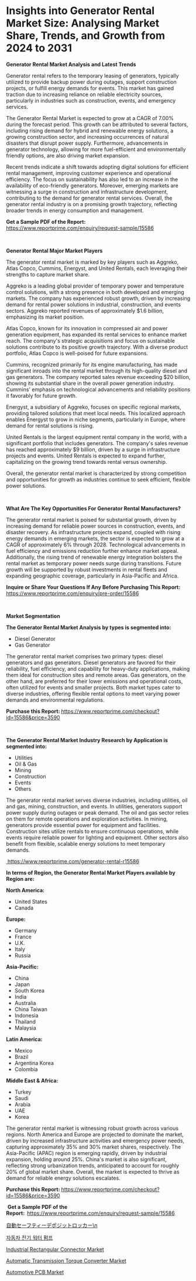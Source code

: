 <p><h1>Insights into Generator Rental Market Size: Analysing Market Share, Trends, and Growth from 2024 to 2031</h1></p><p><strong>Generator Rental Market Analysis and Latest Trends</strong></p>
<p><p>Generator rental refers to the temporary leasing of generators, typically utilized to provide backup power during outages, support construction projects, or fulfill energy demands for events. This market has gained traction due to increasing reliance on reliable electricity sources, particularly in industries such as construction, events, and emergency services.</p><p>The Generator Rental Market is expected to grow at a CAGR of 7.00% during the forecast period. This growth can be attributed to several factors, including rising demand for hybrid and renewable energy solutions, a growing construction sector, and increasing occurrences of natural disasters that disrupt power supply. Furthermore, advancements in generator technology, allowing for more fuel-efficient and environmentally friendly options, are also driving market expansion.</p><p>Recent trends indicate a shift towards adopting digital solutions for efficient rental management, improving customer experience and operational efficiency. The focus on sustainability has also led to an increase in the availability of eco-friendly generators. Moreover, emerging markets are witnessing a surge in construction and infrastructure development, contributing to the demand for generator rental services. Overall, the generator rental industry is on a promising growth trajectory, reflecting broader trends in energy consumption and management.</p></p>
<p><strong>Get a Sample PDF of the Report:&nbsp;</strong> <a href="https://www.reportprime.com/enquiry/request-sample/15586">https://www.reportprime.com/enquiry/request-sample/15586</a></p>
<p>&nbsp;</p>
<p><strong>Generator Rental Major Market Players</strong></p>
<p><p>The generator rental market is marked by key players such as Aggreko, Atlas Copco, Cummins, Energyst, and United Rentals, each leveraging their strengths to capture market share.</p><p>Aggreko is a leading global provider of temporary power and temperature control solutions, with a strong presence in both developed and emerging markets. The company has experienced robust growth, driven by increasing demand for rental power solutions in industrial, construction, and events sectors. Aggreko reported revenues of approximately $1.6 billion, emphasizing its market position.</p><p>Atlas Copco, known for its innovation in compressed air and power generation equipment, has expanded its rental services to enhance market reach. The company's strategic acquisitions and focus on sustainable solutions contribute to its positive growth trajectory. With a diverse product portfolio, Atlas Copco is well-poised for future expansions.</p><p>Cummins, recognized primarily for its engine manufacturing, has made significant inroads into the rental market through its high-quality diesel and gas generators. The company reported sales revenue exceeding $20 billion, showing its substantial share in the overall power generation industry. Cummins' emphasis on technological advancements and reliability positions it favorably for future growth.</p><p>Energyst, a subsidiary of Aggreko, focuses on specific regional markets, providing tailored solutions that meet local needs. This localized approach enables Energyst to grow in niche segments, particularly in Europe, where demand for rental solutions is rising.</p><p>United Rentals is the largest equipment rental company in the world, with a significant portfolio that includes generators. The company's sales revenue has reached approximately $9 billion, driven by a surge in infrastructure projects and events. United Rentals is expected to expand further, capitalizing on the growing trend towards rental versus ownership.</p><p>Overall, the generator rental market is characterized by strong competition and opportunities for growth as industries continue to seek efficient, flexible power solutions.</p></p>
<p>&nbsp;</p>
<p><strong>What Are The Key Opportunities For Generator Rental Manufacturers?</strong></p>
<p><p>The generator rental market is poised for substantial growth, driven by increasing demand for reliable power sources in construction, events, and disaster recovery. As infrastructure projects expand, coupled with rising energy demands in emerging markets, the sector is expected to grow at a CAGR of approximately 6% through 2028. Technological advancements in fuel efficiency and emissions reduction further enhance market appeal. Additionally, the rising trend of renewable energy integration bolsters the rental market as temporary power needs surge during transitions. Future growth will be supported by robust investments in rental fleets and expanding geographic coverage, particularly in Asia-Pacific and Africa.</p></p>
<p><strong>Inquire or Share Your Questions If Any Before Purchasing This Report:</strong> <a href="https://www.reportprime.com/enquiry/pre-order/15586">https://www.reportprime.com/enquiry/pre-order/15586</a></p>
<p>&nbsp;</p>
<p><strong>Market Segmentation</strong></p>
<p><strong>The Generator Rental Market Analysis by types is segmented into:</strong></p>
<p><ul><li>Diesel Generator</li><li>Gas Generator</li></ul></p>
<p><p>The generator rental market comprises two primary types: diesel generators and gas generators. Diesel generators are favored for their reliability, fuel efficiency, and capability for heavy-duty applications, making them ideal for construction sites and remote areas. Gas generators, on the other hand, are preferred for their lower emissions and operational costs, often utilized for events and smaller projects. Both market types cater to diverse industries, offering flexible rental options to meet varying power demands and environmental regulations.</p></p>
<p><strong>Purchase this Report:&nbsp;</strong><a href="https://www.reportprime.com/checkout?id=15586&price=3590">https://www.reportprime.com/checkout?id=15586&price=3590</a></p>
<p>&nbsp;</p>
<p><strong>The Generator Rental Market Industry Research by Application is segmented into:</strong></p>
<p><ul><li>Utilities</li><li>Oil & Gas</li><li>Mining</li><li>Construction</li><li>Events</li><li>Others</li></ul></p>
<p><p>The generator rental market serves diverse industries, including utilities, oil and gas, mining, construction, and events. In utilities, generators support power supply during outages or peak demand. The oil and gas sector relies on them for remote operations and exploration activities. In mining, generators provide essential power for equipment and facilities. Construction sites utilize rentals to ensure continuous operations, while events require reliable power for lighting and equipment. Other sectors also benefit from flexible, scalable energy solutions to meet temporary demands.</p></p>
<p><a href="https://www.reportprime.com/generator-rental-r15586">&nbsp;https://www.reportprime.com/generator-rental-r15586</a></p>
<p><strong>In terms of Region, the Generator Rental Market Players available by Region are:</strong></p>
<p>
    <p> <strong> North America: </strong>
        <ul>
            <li>United States</li>
            <li>Canada</li>
        </ul>
        </p> 
    <p> <strong> Europe: </strong>
        <ul>
            <li>Germany</li>
            <li>France</li>
            <li>U.K.</li>
            <li>Italy</li>
            <li>Russia</li>
        </ul>
        </p> 
    <p> <strong> Asia-Pacific: </strong>
        <ul>
            <li>China</li>
            <li>Japan</li>
            <li>South Korea</li>
            <li>India</li>
            <li>Australia</li>
            <li>China Taiwan</li>
            <li>Indonesia</li>
            <li>Thailand</li>
            <li>Malaysia</li>
        </ul>
        </p> 
    <p> <strong> Latin America: </strong>
        <ul>
            <li>Mexico</li>
            <li>Brazil</li>
            <li>Argentina Korea</li>
            <li>Colombia</li>
        </ul>
        </p> 
    <p> <strong> Middle East & Africa: </strong>
        <ul>
            <li>Turkey</li>
            <li>Saudi</li>
            <li>Arabia</li>
            <li>UAE</li>
            <li>Korea</li>
        </ul>
    </p>
    </p>
<p><p>The generator rental market is witnessing robust growth across various regions. North America and Europe are projected to dominate the market, driven by increased infrastructure activities and emergency power needs, capturing approximately 35% and 30% market shares, respectively. The Asia-Pacific (APAC) region is emerging rapidly, driven by industrial expansion, holding around 25%. China's market is also significant, reflecting strong urbanization trends, anticipated to account for roughly 20% of global market share. Overall, the market is expected to thrive as demand for reliable energy solutions escalates.</p></p>
<p><strong>Purchase this Report: </strong><a href="https://www.reportprime.com/checkout?id=15586&price=3590">https://www.reportprime.com/checkout?id=15586&price=3590</a></p>
<p>&nbsp;<strong>Get a Sample PDF of the Report:&nbsp;&nbsp;</strong><a href="https://www.reportprime.com/enquiry/request-sample/15586">https://www.reportprime.com/enquiry/request-sample/15586</a></p>
<p><strong></strong></p>
<p><p><a href="https://medium.com/@leroystapc/automated-safe-deposit-lockers-n-market-%E3%81%AE%E3%82%B0%E3%83%AD%E3%83%BC%E3%83%90%E3%83%AB%E5%B8%82%E5%A0%B4%E6%A6%82%E8%A6%81%E3%81%AF-%E4%B8%96%E7%95%8C%E3%81%8A%E3%82%88%E3%81%B3%E4%B8%BB%E8%A6%81%E5%B8%82%E5%A0%B4%E3%81%AB%E3%81%8A%E3%81%91%E3%82%8B%E6%A5%AD%E7%95%8C%E3%81%AB%E5%BD%B1%E9%9F%BF%E3%82%92%E4%B8%8E%E3%81%88%E3%82%8B%E4%B8%BB%E8%A6%81%E3%81%AA%E3%83%88%E3%83%AC%E3%83%B3%E3%83%89%E3%81%AB%E3%81%A4%E3%81%84%E3%81%A6-%E7%8B%AC%E8%87%AA%E3%81%AE%E8%A6%96%E7%82%B9%E3%82%92%E6%8F%90%E4%BE%9B%E3%81%97%E3%81%BE%E3%81%99-d59b9ee4ea25">自動セーフティーデポジットロッカー\n</a></p><p><a href="https://medium.com/@hossainvi014/%EC%84%B8%EA%B3%84-automotive-electric-water-pump-market-%EC%9D%80-2024%EC%97%90%EC%84%9C-2031%EB%A1%9C-%EC%97%B0%ED%8F%89%EA%B7%A0-%EC%A6%9D%EA%B0%80%EC%9C%A8%EC%9D%84-%EB%B3%B4%EC%9D%BC-%EA%B2%83%EC%9C%BC%EB%A1%9C-%EC%98%88%EC%83%81%EB%90%A9%EB%8B%88%EB%8B%A4-675bf6318b3d">자동차 전기 워터 펌프</a></p><p><a href="https://www.linkedin.com/pulse/industrial-rectangular-connector-industry-forecast-market-qlube?trackingId=7K4VmnOhQvaL9kzEHfQGnA%3D%3D">Industrial Rectangular Connector Market</a></p><p><a href="https://issuu.com/reportprime-2/docs/automatic-transmission-torque-conve_64f176bf1e84c6">Automatic Transmission Torque Converter Market</a></p><p><a href="https://issuu.com/reportprime-2/docs/automotive-pcb-market-size-2030.ppt_e89b15835d9c9f">Automotive PCB Market</a></p></p>